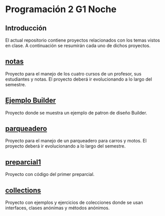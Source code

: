 # Programación 2 G1 Noche

## Introducción

El actual repositorio contiene proyectos relacionados con los temas vistos en clase. A continuación se resumirán cada uno de dichos proyectos.

## [notas](./notas)

Proyecto para el manejo de los cuatro cursos de un profesor, sus estudiantes y notas. El proyecto deberá ir evolucionando a lo largo del semestre.

## [Ejemplo Builder](./ejemploBuilder)

Proyecto donde se muestra un ejemplo de patron de diseño Builder.

## [parqueadero](./parqueadero)

Proyecto para el manejo de un parqueadero para carros y motos. El proyecto deberá ir evolucionando a lo largo del semestre.

## [preparcial1](./preparcial1)

Proyecto con código del primer preparcial.

## [collections](./collections_methods)

Proyecto con ejemplos y ejercicios de colecciones donde se usan interfaces, clases anónimas y métodos anónimos.
